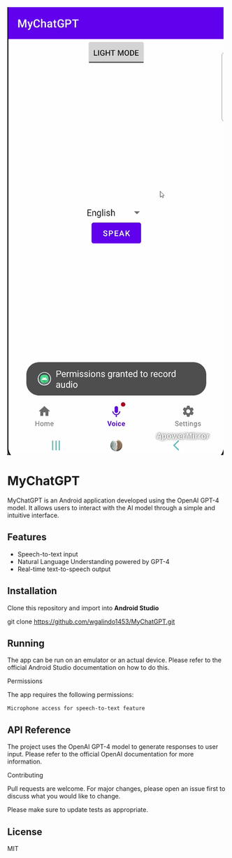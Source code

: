 <img src='chatgptdemo.gif' title='Video Walkthrough' width='' alt='Video Walkthrough' />

# MyChatGPT

MyChatGPT is an Android application developed using the OpenAI GPT-4 model. It allows users to interact with the AI model through a simple and intuitive interface.

## Features

- Speech-to-text input
- Natural Language Understanding powered by GPT-4
- Real-time text-to-speech output

## Installation

Clone this repository and import into **Android Studio**

git clone https://github.com/wgalindo1453/MyChatGPT.git

## Running

The app can be run on an emulator or an actual device. Please refer to the official Android Studio documentation on how to do this.

Permissions

The app requires the following permissions:

    Microphone access for speech-to-text feature

## API Reference

The project uses the OpenAI GPT-4 model to generate responses to user input. Please refer to the official OpenAI documentation for more information.

Contributing

Pull requests are welcome. For major changes, please open an issue first to discuss what you would like to change.

Please make sure to update tests as appropriate.

## License

MIT

